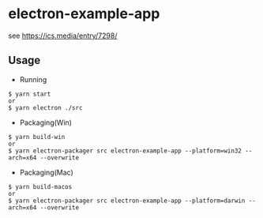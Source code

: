 # electron-example-app

see https://ics.media/entry/7298/

## Usage

* Running
```
$ yarn start
or 
$ yarn electron ./src
```

* Packaging(Win)
```
$ yarn build-win
or
$ yarn electron-packager src electron-example-app --platform=win32 --arch=x64 --overwrite
```

* Packaging(Mac)
```
$ yarn build-macos
or
$ yarn electron-packager src electron-example-app --platform=darwin --arch=x64 --overwrite
```